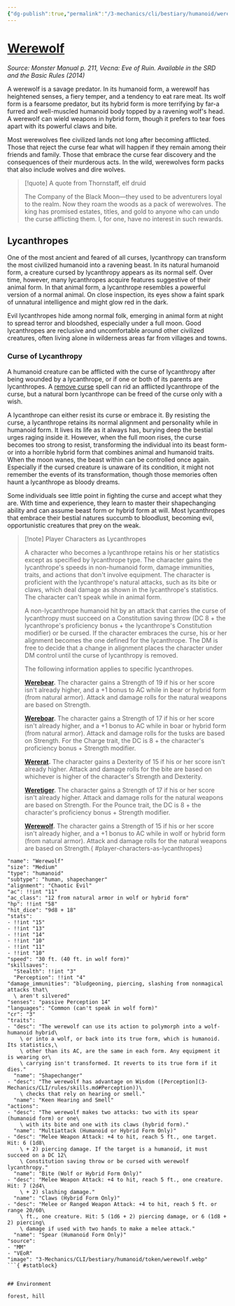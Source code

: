 ```yaml
---
{"dg-publish":true,"permalink":"/3-mechanics/cli/bestiary/humanoid/werewolf/","tags":["ttrpg-cli/compendium/src/5e/mm","ttrpg-cli/monster/cr/3","ttrpg-cli/monster/environment/forest","ttrpg-cli/monster/environment/hill","ttrpg-cli/monster/size/medium","ttrpg-cli/monster/type/humanoid/human","ttrpg-cli/monster/type/humanoid/shapechanger"],"noteIcon":""}
---
```


# [Werewolf](3-Mechanics\CLI\bestiary\humanoid/werewolf.md)
*Source: Monster Manual p. 211, Vecna: Eve of Ruin. Available in the <span title='Systems Reference Document (5.1)'>SRD</span> and the Basic Rules (2014)*  

A werewolf is a savage predator. In its humanoid form, a werewolf has heightened senses, a fiery temper, and a tendency to eat rare meat. Its wolf form is a fearsome predator, but its hybrid form is more terrifying by far-a furred and well-muscled humanoid body topped by a ravening wolf's head. A werewolf can wield weapons in hybrid form, though it prefers to tear foes apart with its powerful claws and bite.

Most werewolves flee civilized lands not long after becoming afflicted. Those that reject the curse fear what will happen if they remain among their friends and family. Those that embrace the curse fear discovery and the consequences of their murderous acts. In the wild, werewolves form packs that also include wolves and dire wolves.

> [!quote] A quote from Thornstaff, elf druid  
> 
> The Company of the Black Moon—they used to be adventurers loyal to the realm. Now they roam the woods as a pack of werewolves. The king has promised estates, titles, and gold to anyone who can undo the curse afflicting them. I, for one, have no interest in such rewards.

## Lycanthropes

One of the most ancient and feared of all curses, lycanthropy can transform the most civilized humanoid into a ravening beast. In its natural humanoid form, a creature cursed by lycanthropy appears as its normal self. Over time, however, many lycanthropes acquire features suggestive of their animal form. In that animal form, a lycanthrope resembles a powerful version of a normal animal. On close inspection, its eyes show a faint spark of unnatural intelligence and might glow red in the dark.

Evil lycanthropes hide among normal folk, emerging in animal form at night to spread terror and bloodshed, especially under a full moon. Good lycanthropes are reclusive and uncomfortable around other civilized creatures, often living alone in wilderness areas far from villages and towns.

### Curse of Lycanthropy

A humanoid creature can be afflicted with the curse of lycanthropy after being wounded by a lycanthrope, or if one or both of its parents are lycanthropes. A [remove curse](3-Mechanics/CLI/spells/remove-curse.md) spell can rid an afflicted lycanthrope of the curse, but a natural born lycanthrope can be freed of the curse only with a wish.

A lycanthrope can either resist its curse or embrace it. By resisting the curse, a lycanthrope retains its normal alignment and personality while in humanoid form. It lives its life as it always has, burying deep the bestial urges raging inside it. However, when the full moon rises, the curse becomes too strong to resist, transforming the individual into its beast form-or into a horrible hybrid form that combines animal and humanoid traits. When the moon wanes, the beast within can be controlled once again. Especially if the cursed creature is unaware of its condition, it might not remember the events of its transformation, though those memories often haunt a lycanthrope as bloody dreams.

Some individuals see little point in fighting the curse and accept what they are. With time and experience, they learn to master their shapechanging ability and can assume beast form or hybrid form at will. Most lycanthropes that embrace their bestial natures succumb to bloodlust, becoming evil, opportunistic creatures that prey on the weak.

> [!note] Player Characters as Lycanthropes
> 
> A character who becomes a lycanthrope retains his or her statistics except as specified by lycanthrope type. The character gains the lycanthrope's speeds in non-humanoid form, damage immunities, traits, and actions that don't involve equipment. The character is proficient with the lycanthrope's natural attacks, such as its bite or claws, which deal damage as shown in the lycanthrope's statistics. The character can't speak while in animal form.
> 
> A non-lycanthrope humanoid hit by an attack that carries the curse of lycanthropy must succeed on a Constitution saving throw (DC 8 + the lycanthrope's proficiency bonus + the lycanthrope's Constitution modifier) or be cursed. If the character embraces the curse, his or her alignment becomes the one defined for the lycanthrope. The DM is free to decide that a change in alignment places the character under DM control until the curse of lycanthropy is removed.
> 
> The following information applies to specific lycanthropes.
> 
> **[Werebear](3-Mechanics/CLI/bestiary/humanoid/werebear.md).** The character gains a Strength of 19 if his or her score isn't already higher, and a +1 bonus to AC while in bear or hybrid form (from natural armor). Attack and damage rolls for the natural weapons are based on Strength.
> 
> **[Wereboar](3-Mechanics/CLI/bestiary/humanoid/wereboar.md).** The character gains a Strength of 17 if his or her score isn't already higher, and a +1 bonus to AC while in boar or hybrid form (from natural armor). Attack and damage rolls for the tusks are based on Strength. For the Charge trait, the DC is 8 + the character's proficiency bonus + Strength modifier.
> 
> **[Wererat](3-Mechanics/CLI/bestiary/humanoid/wererat.md).** The character gains a Dexterity of 15 if his or her score isn't already higher. Attack and damage rolls for the bite are based on whichever is higher of the character's Strength and Dexterity.
> 
> **[Weretiger](3-Mechanics/CLI/bestiary/humanoid/weretiger.md).** The character gains a Strength of 17 if his or her score isn't already higher. Attack and damage rolls for the natural weapons are based on Strength. For the Pounce trait, the DC is 8 + the character's proficiency bonus + Strength modifier.
> 
> **[Werewolf](3-Mechanics/CLI/bestiary/humanoid/werewolf.md).** The character gains a Strength of 15 if his or her score isn't already higher, and a +1 bonus to AC while in wolf or hybrid form (from natural armor). Attack and damage rolls for the natural weapons are based on Strength.{ #player-characters-as-lycanthropes}


```statblock
"name": "Werewolf"
"size": "Medium"
"type": "humanoid"
"subtype": "human, shapechanger"
"alignment": "Chaotic Evil"
"ac": !!int "11"
"ac_class": "12 from natural armor in wolf or hybrid form"
"hp": !!int "58"
"hit_dice": "9d8 + 18"
"stats":
- !!int "15"
- !!int "13"
- !!int "14"
- !!int "10"
- !!int "11"
- !!int "10"
"speed": "30 ft. (40 ft. in wolf form)"
"skillsaves":
  "Stealth": !!int "3"
  "Perception": !!int "4"
"damage_immunities": "bludgeoning, piercing, slashing from nonmagical attacks that\
  \ aren't silvered"
"senses": "passive Perception 14"
"languages": "Common (can't speak in wolf form)"
"cr": "3"
"traits":
- "desc": "The werewolf can use its action to polymorph into a wolf-humanoid hybrid\
    \ or into a wolf, or back into its true form, which is humanoid. Its statistics,\
    \ other than its AC, are the same in each form. Any equipment it is wearing or\
    \ carrying isn't transformed. It reverts to its true form if it dies."
  "name": "Shapechanger"
- "desc": "The werewolf has advantage on Wisdom ([Perception](3-Mechanics/CLI/rules/skills.md#Perception))\
    \ checks that rely on hearing or smell."
  "name": "Keen Hearing and Smell"
"actions":
- "desc": "The werewolf makes two attacks: two with its spear (humanoid form) or one\
    \ with its bite and one with its claws (hybrid form)."
  "name": "Multiattack (Humanoid or Hybrid Form Only)"
- "desc": "Melee Weapon Attack: +4 to hit, reach 5 ft., one target. Hit: 6 (1d8\
    \ + 2) piercing damage. If the target is a humanoid, it must succeed on a DC 12\
    \ Constitution saving throw or be cursed with werewolf lycanthropy."
  "name": "Bite (Wolf or Hybrid Form Only)"
- "desc": "Melee Weapon Attack: +4 to hit, reach 5 ft., one creature. Hit: 7 (2d4\
    \ + 2) slashing damage."
  "name": "Claws (Hybrid Form Only)"
- "desc": "Melee or Ranged Weapon Attack: +4 to hit, reach 5 ft. or range 20/60\
    \ ft., one creature. Hit: 5 (1d6 + 2) piercing damage, or 6 (1d8 + 2) piercing\
    \ damage if used with two hands to make a melee attack."
  "name": "Spear (Humanoid Form Only)"
"source":
- "MM"
- "VEoR"
"image": "3-Mechanics/CLI/bestiary/humanoid/token/werewolf.webp"
```{ #statblock}


## Environment

forest, hill